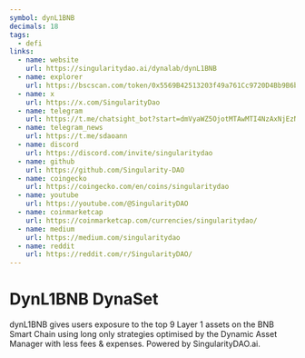 ```yaml
---
symbol: dynL1BNB
decimals: 18
tags:
  - defi
links:
  - name: website
    url: https://singularitydao.ai/dynalab/dynL1BNB
  - name: explorer
    url: https://bscscan.com/token/0x5569B42513203f49a761Cc9720D4Bb9B6b9E5AB8
  - name: x
    url: https://x.com/SingularityDao
  - name: telegram
    url: https://t.me/chatsight_bot?start=dmVyaWZ5OjotMTAwMTI4NzAxNjEzNw==
  - name: telegram_news
    url: https://t.me/sdaoann
  - name: discord
    url: https://discord.com/invite/singularitydao
  - name: github
    url: https://github.com/Singularity-DAO
  - name: coingecko
    url: https://coingecko.com/en/coins/singularitydao
  - name: youtube
    url: https://youtube.com/@SingularityDAO
  - name: coinmarketcap
    url: https://coinmarketcap.com/currencies/singularitydao/
  - name: medium
    url: https://medium.com/singularitydao
  - name: reddit
    url: https://reddit.com/r/SingularityDAO/
---
```


# DynL1BNB DynaSet

dynL1BNB gives users exposure to the top 9 Layer 1 assets on the BNB Smart Chain using long only strategies optimised by the Dynamic Asset Manager with less fees & expenses. Powered by SingularityDAO.ai.

